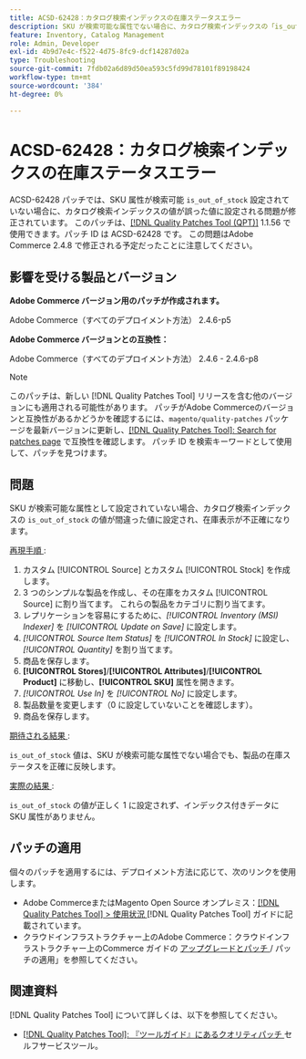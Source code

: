 ```yaml
---
title: ACSD-62428：カタログ検索インデックスの在庫ステータスエラー
description: SKU が検索可能な属性でない場合に、カタログ検索インデックスの「is_out_of_stock」値が正しく設定されない問題を修正するために、ACSD-62428 パッチを適用してください。
feature: Inventory, Catalog Management
role: Admin, Developer
exl-id: 4b9d7e4c-f522-4d75-8fc9-dcf14287d02a
type: Troubleshooting
source-git-commit: 7fdb02a6d89d50ea593c5fd99d78101f89198424
workflow-type: tm+mt
source-wordcount: '384'
ht-degree: 0%

---
```


# ACSD-62428：カタログ検索インデックスの在庫ステータスエラー

ACSD-62428 パッチでは、SKU 属性が検索可能 `is_out_of_stock` 設定されていない場合に、カタログ検索インデックスの値が誤った値に設定される問題が修正されています。 このパッチは、[[!DNL Quality Patches Tool (QPT)]](/help/tools/quality-patches-tool/quality-patches-tool-to-self-serve-quality-patches.md) 1.1.56 で使用できます。パッチ ID は ACSD-62428 です。 この問題はAdobe Commerce 2.4.8 で修正される予定だったことに注意してください。

## 影響を受ける製品とバージョン

**Adobe Commerce バージョン用のパッチが作成されます。**

Adobe Commerce（すべてのデプロイメント方法） 2.4.6-p5

**Adobe Commerce バージョンとの互換性：**

Adobe Commerce（すべてのデプロイメント方法） 2.4.6 - 2.4.6-p8

>[!NOTE]
>
>このパッチは、新しい [!DNL Quality Patches Tool] リリースを含む他のバージョンにも適用される可能性があります。 パッチがAdobe Commerceのバージョンと互換性があるかどうかを確認するには、`magento/quality-patches` パッケージを最新バージョンに更新し、[[!DNL Quality Patches Tool]: Search for patches page](https://experienceleague.adobe.com/tools/commerce-quality-patches/index.html?lang=ja) で互換性を確認します。 パッチ ID を検索キーワードとして使用して、パッチを見つけます。

## 問題

SKU が検索可能な属性として設定されていない場合、カタログ検索インデックスの `is_out_of_stock` の値が間違った値に設定され、在庫表示が不正確になります。

<u> 再現手順 </u>:

1. カスタム [!UICONTROL Source] とカスタム [!UICONTROL Stock] を作成します。
1. 3 つのシンプルな製品を作成し、その在庫をカスタム [!UICONTROL Source] に割り当てます。 これらの製品をカテゴリに割り当てます。
1. レプリケーションを容易にするために、*[!UICONTROL Inventory (MSI) Indexer]* を *[!UICONTROL Update on Save]* に設定します。
1. *[!UICONTROL Source Item Status]* を *[!UICONTROL In Stock]* に設定し、*[!UICONTROL Quantity]* を割り当てます。
1. 商品を保存します。
1. **[!UICONTROL Stores]**/**[!UICONTROL Attributes]**/**[!UICONTROL Product]** に移動し、**[!UICONTROL SKU]** 属性を開きます。
1. *[!UICONTROL Use In]* を *[!UICONTROL No]* に設定します。
1. 製品数量を変更します（0 に設定していないことを確認します）。
1. 商品を保存します。

<u> 期待される結果 </u>:

`is_out_of_stock` 値は、SKU が検索可能な属性でない場合でも、製品の在庫ステータスを正確に反映します。

<u> 実際の結果 </u>:

`is_out_of_stock` の値が正しく 1 に設定されず、インデックス付きデータに SKU 属性がありません。

## パッチの適用

個々のパッチを適用するには、デプロイメント方法に応じて、次のリンクを使用します。

* Adobe CommerceまたはMagento Open Source オンプレミス：[[!DNL Quality Patches Tool] > 使用状況 ](/help/tools/quality-patches-tool/usage.md) [!DNL Quality Patches Tool] ガイドに記載されています。
* クラウドインフラストラクチャー上のAdobe Commerce：クラウドインフラストラクチャー上のCommerce ガイドの [ アップグレードとパッチ ](https://experienceleague.adobe.com/docs/commerce-cloud-service/user-guide/develop/upgrade/apply-patches.html?lang=ja)/ パッチの適用」を参照してください。

## 関連資料

[!DNL Quality Patches Tool] について詳しくは、以下を参照してください。

* [[!DNL Quality Patches Tool]: 『ツールガイド』にあるクオリティパッチ ](/help/tools/quality-patches-tool/quality-patches-tool-to-self-serve-quality-patches.md) セルフサービスツール。
